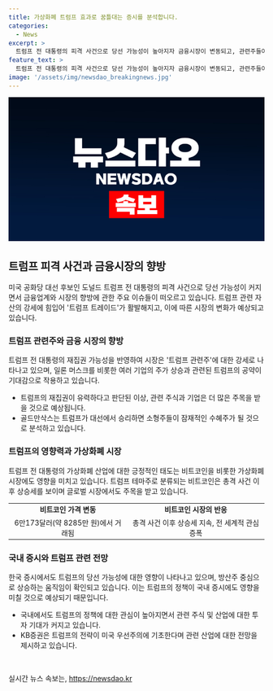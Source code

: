 ```yaml
---
title: 가상화폐 트럼프 효과로 꿈틀대는 증시를 분석합니다.
categories:
  - News
excerpt: >
  트럼프 전 대통령의 피격 사건으로 당선 가능성이 높아지자 금융시장이 변동되고, 관련주들이 강세를 보이고 있다. 트럼프 관련 주들의 상승은 뉴욕증시에도 영향을 미쳐 상승세를 보이고 있으며, 트럼프 당선 시 전략에 기반한 투자가 증가하고 있다. 미국 내외에서의 트럼프 테마주와 가상화폐 시장의 반응뿐만 아니라 국내 증시에서도 트럼프 당선 가능성에 따른 투자 움직임이 나타나고 있다. 투자자들은 트럼프 관련 주와 가상화폐 시장에서의 변동을 주목하며 투자를 고려할 전망이다.
feature_text: >
  트럼프 전 대통령의 피격 사건으로 당선 가능성이 높아지자 금융시장이 변동되고, 관련주들이 강세를 보이고 있다. 트럼프 관련 주들의 상승은 뉴욕증시에도 영향을 미쳐 상승세를 보이고 있으며, 트럼프 당선 시 전략에 기반한 투자가 증가하고 있다. 미국 내외에서의 트럼프 테마주와 가상화폐 시장의 반응뿐만 아니라 국내 증시에서도 트럼프 당선 가능성에 따른 투자 움직임이 나타나고 있다. 투자자들은 트럼프 관련 주와 가상화폐 시장에서의 변동을 주목하며 투자를 고려할 전망이다.
image: '/assets/img/newsdao_breakingnews.jpg'
---
```


<p><img src="/assets/img/newsdao_breakingnews.jpg" alt="firstkoreanews 속보" /></p>

<h2 data-ke-size="size26">트럼프 피격 사건과 금융시장의 향방</h2>

<p data-ke-size="size16">미국 공화당 대선 후보인 도널드 트럼프 전 대통령의 피격 사건으로 당선 가능성이 커지면서 금융업계와 시장의 향방에 관한 주요 이슈들이 떠오르고 있습니다. 트럼프 관련 자산의 강세에 힘입어 '트럼프 트레이드'가 활발해지고, 이에 따른 시장의 변화가 예상되고 있습니다.</p>

<h3 data-ke-size="size24">트럼프 관련주와 금융 시장의 향방</h3>

<p data-ke-size="size16">트럼프 전 대통령의 재집권 가능성을 반영하여 시장은 '트럼프 관련주'에 대한 강세로 나타나고 있으며, 일론 머스크를 비롯한 여러 기업의 주가 상승과 관련된 트럼프의 공약이 기대감으로 작용하고 있습니다.</p>

<ul>
  <li>트럼프의 재집권이 유력하다고 판단된 이상, 관련 주식과 기업은 더 많은 주목을 받을 것으로 예상됩니다.</li>
  <li>골드만삭스는 트럼프가 대선에서 승리하면 소형주들이 잠재적인 수혜주가 될 것으로 분석하고 있습니다.</li>
</ul>

<h3 data-ke-size="size24">트럼프의 영향력과 가상화폐 시장</h3>

<p data-ke-size="size16">트럼프 전 대통령의 가상화폐 산업에 대한 긍정적인 태도는 비트코인을 비롯한 가상화폐 시장에도 영향을 미치고 있습니다. 트럼프 테마주로 분류되는 비트코인은 총격 사건 이후 상승세를 보이며 글로벌 시장에서도 주목을 받고 있습니다.</p>

<table>
  <tr>
    <td style="text-align: center; height: 17px;"><b>비트코인 가격 변동</b></td>
    <td style="text-align: center; height: 17px;"><b>비트코인 시장의 반응</b></td>
  </tr>
  <tr>
    <td style="text-align: center; height: 17px;">6만173달러(약 8285만 원)에서 거래됨</td>
    <td style="text-align: center; height: 17px;">총격 사건 이후 상승세 지속, 전 세계적 관심 증폭</td>
  </tr>
</table>

<h3 data-ke-size="size24">국내 증시와 트럼프 관련 전망</h3>

<p data-ke-size="size16">한국 증시에서도 트럼프의 당선 가능성에 대한 영향이 나타나고 있으며, 방산주 중심으로 상승하는 움직임이 확인되고 있습니다. 이는 트럼프의 정책이 국내 증시에도 영향을 미칠 것으로 예상되기 때문입니다.</p>

<ul>
  <li>국내에서도 트럼프의 정책에 대한 관심이 높아지면서 관련 주식 및 산업에 대한 투자 기대가 커지고 있습니다.</li>
  <li>KB증권은 트럼프의 전략이 미국 우선주의에 기초한다며 관련 산업에 대한 전망을 제시하고 있습니다.</li>
</ul>

<p data-ke-size="size16">&nbsp;</p>
실시간 뉴스 속보는, <a href="https://newsdao.kr" rel="dofollow">https://newsdao.kr</a>


